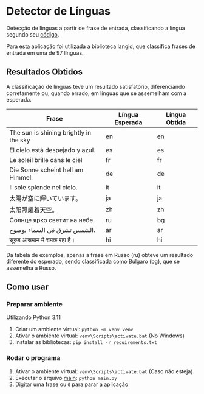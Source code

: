 # Detector de Línguas
Detecção de línguas a partir de frase de entrada, classificando a língua segundo seu [código](https://www.alchemysoftware.com/livedocs/ezscript/Topics/Catalyst/Language.htm).

Para esta aplicação foi utilizada a biblioteca [langid](https://github.com/saffsd/langid.py), que classifica frases de entrada em uma de 97 línguas.

## Resultados Obtidos

A classificação de línguas teve um resultado satisfatório, diferenciando corretamente ou, quando errado, em línguas que se assemelham com a esperada.

|Frase|Língua Esperada|Língua Obtida|
|-----|------|------|
|The sun is shining brightly in the sky|en|en|
|El cielo está despejado y azul.|es|es|
|Le soleil brille dans le ciel|fr|fr|
|Die Sonne scheint hell am Himmel.|de|de|
|Il sole splende nel cielo.|it|it|
|太陽が空に輝いています。|ja|ja|
|太阳照耀着天空。|zh|zh|
|Солнце ярко светит на небе.|ru|bg|
|الشمس تشرق في السماء بوضوح.|ar|ar|
|सूरज आसमान में चमक रहा है।|hi|hi|

Da tabela de exemplos, apenas a frase em Russo (ru) obteve um resultado diferente do esperado, sendo classificada como Búlgaro (bg), que se assemelha a Russo.


## Como usar

### Preparar ambiente

Utilizando Python 3.11
1. Criar um ambiente virtual: `python -m venv venv`
2. Ativar o ambiente virtual: `venv\Scripts\activate.bat` (No Windows)
3. Instalar as bibliotecas: `pip install -r requirements.txt`

### Rodar o programa
1. Ativar o ambiente virtual: `venv\Scripts\activate.bat` (Caso não esteja)
2. Executar o arquivo [main](main.py): `python main.py`
3. Digitar uma frase ou `0` para parar a aplicação
